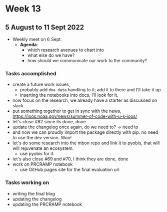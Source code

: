 # Week 13
## 5 August to 11 Sept 2022
+ Weekly meet on 6 Sept.
    + **Agenda**:
        + which research avenues to chart into
        + what else do we have?
        + how should we communicate our work to the community?

### Tasks accomplished
+ create a future work issues,
    + probably add `dna data` handling to it; add it to there and I'll take it up.
    + inserting the notebooks into docs, I'll look for it.
+ now focus on the research, we already have a starter as discussed on slack.
+ put something togethor to get in sync with the news, https://ioos.noaa.gov/news/summer-of-code-with-u-s-ioos/
+ let's close #82 since its done, done
+ update the changelog once again, do we need to? -> need to
+ and now we can proudly import the package directly with pip. no need to use the dev version. Woo!
+ let's do some research into the mbon repo and link it to pyobis, that will will rejuvenate an ecosystem.
    + use pyobis for it.
+ let's also close #69 and #70, I think they are done, done
+ work on PRCRAMP notebook
    + use GitHub pages site for the final evaluation url

### Tasks working on
+ writing the final blog
+ updating the changelog
+ updating the PRCRAMP notebook
